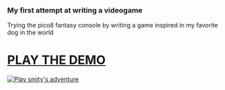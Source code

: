 
### My first attempt at writing a videogame

Trying the pico8 fantasy console by writing a game inspired in my favorite dog in the world

# [PLAY THE DEMO](https://www.hugochinchilla.net/smity-adventure/html/smity.html)

[<img alt="Play smity's adventure" src="https://www.hugochinchilla.net/smity-adventure/html-demo.png?raw=true">](https://www.hugochinchilla.net/smity-adventure/html/smity.html)
